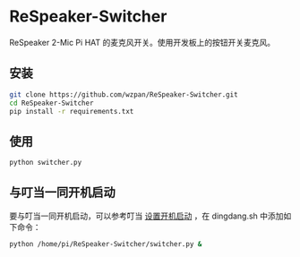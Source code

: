 # ReSpeaker-Switcher

ReSpeaker 2-Mic Pi HAT 的麦克风开关。使用开发板上的按钮开关麦克风。

## 安装

``` sh
git clone https://github.com/wzpan/ReSpeaker-Switcher.git
cd ReSpeaker-Switcher
pip install -r requirements.txt
```

## 使用

``` sh
python switcher.py
```

## 与叮当一同开机启动

要与叮当一同开机启动，可以参考叮当 [设置开机启动](https://github.com/wzpan/dingdang-robot/wiki/configuration#设置开机启动) ，在 dingdang.sh 中添加如下命令：

``` sh
python /home/pi/ReSpeaker-Switcher/switcher.py &
``` 
